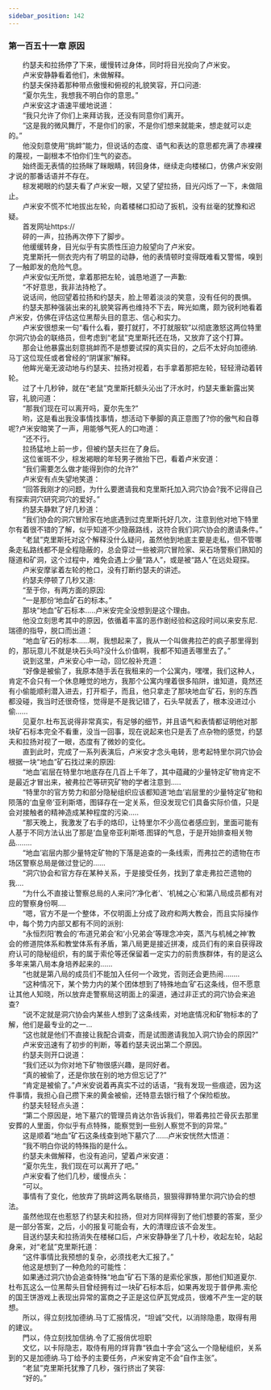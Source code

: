 ```yaml
---
sidebar_position: 142
---
```

### 第一百五十一章 原因  


　　约瑟夫和拉扬停了下来，缓慢转过身体，同时将目光投向了卢米安。  
　　卢米安静静看着他们，未做解释。  
　　约瑟夫保持着那种带点傲慢和俯视的礼貌笑容，开口问道:  
　　“夏尔先生，我想我不明白你的意思。”  
　　卢米安这才语速平缓地说道：  
　　“我只允许了你们上来拜访我，还没有同意你们离开。  
　　“这是我的微风舞厅，不是你们的家，不是你们想来就能来，想走就可以走的。”  
　　他没刻意使用“挑衅”能力，但说话的态度、语气和表达的意思都充满了赤裸裸的蔑视，一副根本不怕你们生气的姿态。  
　　始终面无表情的拉扬眯了眯眼睛，转回身体，继续走向楼梯口，仿佛卢米安刚才说的那番话语并不存在。  
　　棕发褐眼的约瑟夫看了卢米安一眼，又望了望拉扬，目光闪烁了一下，未做阻止。  
　　卢米安不慌不忙地拔出左轮，向着楼梯口扣动了扳机，没有丝毫的犹豫和迟疑。  
　　首发网址https://  
　　砰的一声，拉扬再次停下了脚步。  
　　他缓缓转身，目光似乎有实质性压迫力般望向了卢米安。  
　　克里斯托一侧衣兜内有了明显的动静，他的表情顿时变得既难看又警惕，嗅到了一触即发的危险气息。  
　　卢米安似无所觉，拿着那把左轮，诚恳地道了一声歉:  
　　“不好意思，我非法持枪了。  
　　说话间，他回望着拉扬和约瑟夫，脸上带着淡淡的笑意，没有任何的畏惧。  
　　约瑟夫那种强装出来的礼貌笑容再也维持不下去，眸光如鹰，颇为锐利地看着卢米安，仿佛在评估这位黑帮头目的意志、信心和实力。  
　　卢米安很想来一句“看什么看，要打就打，不打就服软”以彻底激怒这两位特里尔洞穴协会的联络员，但考虑到“老鼠”克里斯托还在场，又放弃了这个打算。  
　　那会让他暴露出刻意挑衅而不是想要试探的真实目的，之后不太好向加德纳.马丁这位现任或者曾经的“阴谋家”解释。  
　　他眸光毫无波动地与约瑟夫、拉扬对视着，右手拿着那把左轮，轻轻滑动着转轮。  
　　过了十几秒钟，就在“老鼠”克里斯托额头沁出了汗水时，约瑟夫重新露出笑容，礼貌问道：  
　　“那我们现在可以离开吗，夏尔先生?”  
　　哟，这是看出我没事情找事情，想活动下拳脚的真正意图了?你的傲气和自尊呢?卢米安暗笑了一声，用能够气死人的口吻道：  
　　“还不行。  
　　拉扬猛地上前一步，但被约瑟夫拦在了身后。  
　　这位雀斑不少，棕发褐眼的年轻男子微抬下巴，看着卢米安道：  
　　“我们需要怎么做才能得到你的允许?”  
　　卢米安有点失望地笑道：  
　　“回答我刚才的问题，为什么要邀请我和克里斯托加入洞穴协会?我不记得自己有探索洞穴研究洞穴的爱好。”  
　　约瑟夫静默了好几秒道：  
　　“我们协会的洞穴冒险家在地底遇到过克里斯托好几次，注意到他对地下特里尔有着很不错的了解，似乎知道不少隐蔽路线，这符合我们洞穴协会的邀请条件。”  
　　“老鼠”克里斯托对这个解释没什么疑问，虽然他到地底主要是走私，但不管哪条走私路线都不是全程隐蔽的，总会穿过一些被洞穴冒险家、采石场警察们熟知的隧道和矿洞，这个过程中，难免会遇上少量“路人”，或是被“路人”在远处窥探。  
　　卢米安摩挲着左轮的枪口，没有打断约瑟夫的讲述。  
　　约瑟夫停顿了几秒又道:  
　　“至于你，有两方面的原因:  
　　“一是那份‘地血矿石的标本。”  
　　那块“地血”矿石标本…..卢米安完全没想到是这个理由。  
　　他没立刻思考其中的原因，依循着丰富的恶作剧经验和这段时间以来安东尼.瑞德的指导，脱口而出道：  
　　“地血’矿石的标本……啊，我想起来了，我从一个叫做弗拉芒的疯子那里得到的，那玩意儿不就是块石头吗?没什么价值啊，我都不知道丢哪里去了。”  
　　说到这里，卢米安心中一动，回忆般补充道：  
　　“好像是被偷了，我原本随手丢在我租来的一个公寓内，嘿嘿，我们这种人，肯定不会只有一个休息睡觉的地方，我那个公寓内埋着很多陷阱，谁知道，竟然还有小偷能顺利潜入进去，打开柜子，而且，他只拿走了那块地血’矿石，别的东西都没碰，我当时还很奇怪，觉得是不是我记错了，石头早就丢了，根本没进过小偷.…..  
　　见夏尔.杜布瓦说得非常真实，有足够的细节，并且语气和表情都证明他对那块矿石标本完全不看重，没当一回事，现在说起来也只是丢了点杂物的感觉，约瑟夫和拉扬对视了一眼，态度有了微妙的变化。  
　　直到此时，完成了一系列表演后，卢米安才念头电转，思考起特里尔洞穴协会根据一块“地血”矿石找过来的原因:  
　　“地血’岩层在特里尔地底存在几百上千年了，其中蕴藏的少量特定矿物肯定不是最近才冒出来，被弗拉芒等研究矿物的学者注意到.….  
　　“特里尔的官方势力和部分隐秘组织应该都知道‘地血’岩层里的少量特定矿物和陨落的‘血皇帝’亚利斯塔，图铎存在一定关系，但没发现它们具备实际价值，只是会对接触者的精神造成某种程度的污染.….  
　　“那天晚上，我激发了右手的烙印，让特里尔不少高位者感应到，里面可能有人基于不同方法认出了那是‘血皇帝亚利斯塔.图铎的气息，于是开始排查相关物品.…….  
　　“地血’岩层内那少量特定矿物的下落是追查的一条线索，而弗拉芒的遗物在市场区警察总局是做过登记的.…..  
　　“洞穴协会和官方存在某种关系，于是接受任务，找到了拿走弗拉芒遗物的我....  
　　“为什么不直接让警察总局的人来问?‘净化者’、‘机械之心’和第八局成员都有对应的警察身份啊….  
　　“嗯，官方不是一个整体，不仅明面上分成了政府和两大教会，而且实际操作中，每个势力内部又都有不同的派别:  
　　“永恒烈阳’教会的‘布道兄弟会’和‘小兄弟会’等理念冲突，蒸汽与机械之神’教会的修道院体系和教堂体系有矛盾，第八局更是接近拼凑，成员们有的来自获得政府认可的隐秘组织，有的属于索伦等还保留着一定实力的前贵族群体，有的是这么多年来第八局本身培养起来的.…..  
　　“也就是第八局的成员们不能加入任何一个政党，否则还会更热闹……..  
　　“这种情况下，某个势力内的某个团体想到了特殊地血’矿石这条线，但不愿意让其他人知晓，所以放弃走警察局这明面上的渠道，通过非正式的洞穴协会来追查?  
　　“说不定就是洞穴协会内某些人想到了这条线索，对地底情况和矿物标本的了解，他们是最专业的之一...  
　　“这也就是他们不直接让我配合调查，而是试图邀请我加入洞穴协会的原因?”  
　　卢米安迅速有了初步的判断，等着约瑟夫说出第二个原因。  
　　约瑟夫则开口说道：  
　　“我们还以为你对地下矿物很感兴趣，是同好者。  
　　“真的被偷了，还是你放在别的地方但忘记了?”  
　　“肯定是被偷了。”卢米安说着再真实不过的话语，“我有发现一些痕迹，因为这件事情，我担心自己攒下来的黄金被偷，还特意去银行租了个保险柜放。  
　　约瑟夫轻轻点头道：  
　　“第二个原因是，地下墓穴的管理员肯达尔告诉我们，带着弗拉芒骨灰去那里安葬的人里面，你似乎有点特殊，能察觉到一些别人察觉不到的异常。”  
　　这是顺着“地血”矿石这条线查到地下墓穴了……卢米安恍然大悟道：  
　　“我不明白你说的特殊指的是什么。  
　　约瑟夫未做解释，也没有追问，望着卢米安道：  
　　“夏尔先生，我们现在可以离开了吧。”  
　　卢米安看了他们几秒，缓慢点头：  
　　“可以。  
　　事情有了变化，他放弃了挑衅这两名联络员，狠狠得罪特里尔洞穴协会的想法。  
　　虽然他现在也惹怒了约瑟夫和拉扬，但对方同样得到了他们想要的答案，至少是一部分答案，之后，小的报复可能会有，大的清理应该不会发生。  
　　目送约瑟夫和拉扬消失在楼梯口后，卢米安静静坐了几十秒，收起左轮，站起身来，对“老鼠”克里斯托道：  
　　“这件事情比我预想的复杂，必须找老大汇报了。”  
　　他这是想到了一种危险的可能性：  
　　如果通过洞穴协会追查特殊“地血”矿石下落的是索伦家族，那他们知道夏尔.杜布瓦这么一位黑帮头目曾经拥有过一块矿石标本后，如果再发现于普伊弗.索伦的国王饼游戏上表现出异常的富商之子正是这位萨瓦党成员，很难不产生一定的联想。  
　　所以，得立刻找加德纳.马丁汇报情况，“坦诚”交代，以消除隐患，取得有用的建议。  
　　門以，侍立刻找加信纳.令了汇报俏优坦职  
　　文忆，以卡际隐志，取侍有用的烊背靠“铁血十字会”这么一个隐秘组织，关系到的又是加德纳.马丁给予的主要任务，卢米安肯定不会“自作主张”。  
　　“老鼠”克里斯托犹豫了几秒，强行挤出了笑容:  
　　“好的。”  

